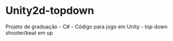 # Unity2d-topdown
Projeto de graduação - C# - Código para jogo em Unity - top down shooter/beat em up
